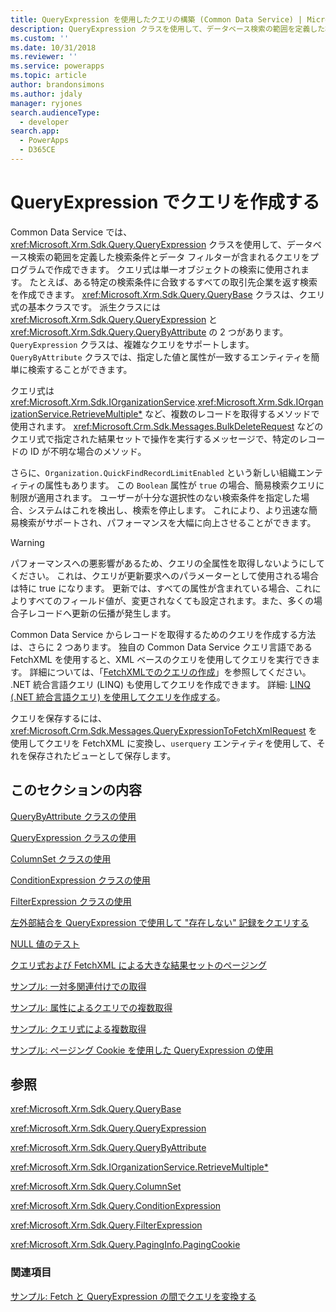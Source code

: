 ```yaml
---
title: QueryExpression を使用したクエリの構築 (Common Data Service) | Microsoft Docs
description: QueryExpression クラスを使用して、データベース検索の範囲を定義した検索条件とデータ フィルターが含まれるクエリをプログラムで作成する方法をご覧ください。
ms.custom: ''
ms.date: 10/31/2018
ms.reviewer: ''
ms.service: powerapps
ms.topic: article
author: brandonsimons
ms.author: jdaly
manager: ryjones
search.audienceType:
  - developer
search.app:
  - PowerApps
  - D365CE
---
```

# <a name="build-queries-with-queryexpression"></a>QueryExpression でクエリを作成する

Common Data Service では、<xref:Microsoft.Xrm.Sdk.Query.QueryExpression> クラスを使用して、データベース検索の範囲を定義した検索条件とデータ フィルターが含まれるクエリをプログラムで作成できます。 クエリ式は単一オブジェクトの検索に使用されます。 たとえば、ある特定の検索条件に合致するすべての取引先企業を返す検索を作成できます。 <xref:Microsoft.Xrm.Sdk.Query.QueryBase> クラスは、クエリ式の基本クラスです。 派生クラスには <xref:Microsoft.Xrm.Sdk.Query.QueryExpression> と <xref:Microsoft.Xrm.Sdk.Query.QueryByAttribute> の 2 つがあります。 `QueryExpression` クラスは、複雑なクエリをサポートします。 `QueryByAttribute` クラスでは、指定した値と属性が一致するエンティティを簡単に検索することができます。  
  
 クエリ式は <xref:Microsoft.Xrm.Sdk.IOrganizationService>.<xref:Microsoft.Xrm.Sdk.IOrganizationService.RetrieveMultiple*> など、複数のレコードを取得するメソッドで使用されます。 <xref:Microsoft.Crm.Sdk.Messages.BulkDeleteRequest> などのクエリ式で指定された結果セットで操作を実行するメッセージで、特定のレコードの ID が不明な場合のメソッド。  
  
 さらに、`Organization.QuickFindRecordLimitEnabled` という新しい組織エンティティの属性もあります。 この `Boolean` 属性が `true` の場合、簡易検索クエリに制限が適用されます。 ユーザーが十分な選択性のない検索条件を指定した場合、システムはこれを検出し、検索を停止します。 これにより、より迅速な簡易検索がサポートされ、パフォーマンスを大幅に向上させることができます。  
  
> [!WARNING]
>  パフォーマンスへの悪影響があるため、クエリの全属性を取得しないようにしてください。 これは、クエリが更新要求へのパラメーターとして使用される場合は特に true になります。 更新では、すべての属性が含まれている場合、これによりすべてのフィールド値が、変更されなくても設定されます。また、多くの場合子レコードへ更新の伝播が発生します。  
  
 Common Data Service からレコードを取得するためのクエリを作成する方法は、さらに 2 つあります。 独自の Common Data Service クエリ言語である FetchXML を使用すると、XML ベースのクエリを使用してクエリを実行できます。 詳細については、「[FetchXMLでのクエリの作成](/dynamics365/customer-engagement/developer/org-service/build-queries-fetchxml)」を参照してください。 .NET 統合言語クエリ (LINQ) も使用してクエリを作成できます。 詳細: [LINQ (.NET 統合言語クエリ) を使用してクエリを作成する](build-queries-with-linq-net-language-integrated-query.md)。  
  
 クエリを保存するには、<xref:Microsoft.Crm.Sdk.Messages.QueryExpressionToFetchXmlRequest> を使用してクエリを FetchXML に変換し、`userquery` エンティティを使用して、それを保存されたビューとして保存します。  
  
## <a name="in-this-section"></a>このセクションの内容  
 [QueryByAttribute クラスの使用](use-querybyattribute-class.md)  
  
 [QueryExpression クラスの使用](use-queryexpression-class.md)  
  
 [ColumnSet クラスの使用](use-the-columnset-class.md)  
  
 [ConditionExpression クラスの使用](use-conditionexpression-class.md)  
  
 [FilterExpression クラスの使用](use-filterexpression-class.md)  
  
 [左外部結合を QueryExpression で使用して "存在しない" 記録をクエリする](use-left-outer-join-queryexpression-query-records-not-in.md)  
  
 [NULL 値のテスト](/dynamics365/customer-engagement/developer/test-null-value)  
  
 [クエリ式および FetchXML による大きな結果セットのページング](page-large-result-sets-with-queryexpression.md)  
  
 [サンプル: 一対多関連付けでの取得](/dynamics365/customer-engagement/developer/org-service/sample-retrieve-with-one-to-many-relationship)  
  
 [サンプル: 属性によるクエリでの複数取得](/org-service/samples/retrieve-multiple-querybyattribute-class.md)  
  
 [サンプル: クエリ式による複数取得](/org-service/samples/retrieve-multiple-queryexpression-class.md)  
  
 [サンプル: ページング Cookie を使用した QueryExpression の使用](/dynamics365/customer-engagement/developer/org-service/sample-use-queryexpression-with-a-paging-cookie)  
  
## <a name="reference"></a>参照  
 <xref:Microsoft.Xrm.Sdk.Query.QueryBase>  
  
 <xref:Microsoft.Xrm.Sdk.Query.QueryExpression>  
  
 <xref:Microsoft.Xrm.Sdk.Query.QueryByAttribute>  
  
 <xref:Microsoft.Xrm.Sdk.IOrganizationService.RetrieveMultiple*>  
  
 <xref:Microsoft.Xrm.Sdk.Query.ColumnSet>  
  
 <xref:Microsoft.Xrm.Sdk.Query.ConditionExpression>  
  
 <xref:Microsoft.Xrm.Sdk.Query.FilterExpression>  
  
 <xref:Microsoft.Xrm.Sdk.Query.PagingInfo.PagingCookie>  
  
### <a name="see-also"></a>関連項目  
 [サンプル: Fetch と QueryExpression の間でクエリを変換する](/dynamics365/customer-engagement/developer/org-service/sample-convert-queries-fetch-queryexpression)
